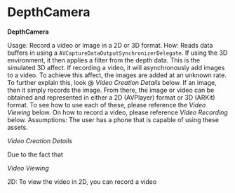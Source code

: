 # DepthCamera
**DepthCamera**

Usage: Record a video or image in a 2D or 3D format. 
How: Reads data buffers in using a `AVCaptureDataOutputSynchronizerDelegate`. If using the 3D environment, it then applies a filter from the depth data. This is the simulated 3D affect. If recording a video, it will asynchronously add images to a video. To achieve this affect, the images are added at an unknown rate. To further explain this, look @ _Video Creation Details_ below. If an image, then it simply records the image. From there, the image or video can be obtained and represented in either a 2D (AVPlayer) format or 3D (ARKit) format. To see how to use each of these, please reference the _Video Viewing_  below. On how to record a video, please reference _Video Recording_ below.
Assumptions: The user has a phone that is capable of using these assets.

_Video Creation Details_

Due to the fact that 

_Video Viewing_

2D: To view the video in 2D, you can record a video
